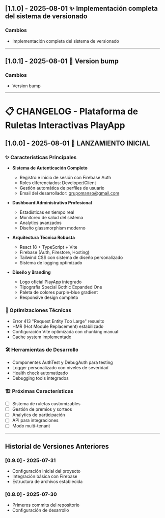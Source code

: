 ## [1.1.0] - 2025-08-01 ✨ Implementación completa del sistema de versionado

### Cambios
- Implementación completa del sistema de versionado

---

## [1.0.1] - 2025-08-01 🔧 Version bump

### Cambios
- Version bump

---

# 📋 CHANGELOG - Plataforma de Ruletas Interactivas PlayApp

## [1.0.0] - 2025-08-01 🚀 LANZAMIENTO INICIAL

### ✨ Características Principales
- **Sistema de Autenticación Completo**
  - Registro e inicio de sesión con Firebase Auth
  - Roles diferenciados: Developer/Client
  - Gestión automática de perfiles de usuario
  - Email del desarrollador: grupomanso@gmail.com

- **Dashboard Administrativo Profesional**
  - Estadísticas en tiempo real
  - Monitoreo de salud del sistema
  - Analytics avanzados
  - Diseño glassmorphism moderno

- **Arquitectura Técnica Robusta**
  - React 18 + TypeScript + Vite
  - Firebase (Auth, Firestore, Hosting)
  - Tailwind CSS con sistema de diseño personalizado
  - Sistema de logging optimizado

- **Diseño y Branding**
  - Logo oficial PlayApp integrado
  - Tipografía Special Gothic Expanded One
  - Paleta de colores purple-blue gradient
  - Responsive design completo

### 🔧 Optimizaciones Técnicas
- Error 413 "Request Entity Too Large" resuelto
- HMR (Hot Module Replacement) estabilizado
- Configuración Vite optimizada con chunking manual
- Cache system implementado

### 🛠️ Herramientas de Desarrollo
- Componentes AuthTest y DebugAuth para testing
- Logger personalizado con niveles de severidad
- Health check automatizado
- Debugging tools integrados

### 🏗️ Próximas Características
- [ ] Sistema de ruletas customizables
- [ ] Gestión de premios y sorteos
- [ ] Analytics de participación
- [ ] API para integraciones
- [ ] Modo multi-tenant

---

## Historial de Versiones Anteriores

### [0.9.0] - 2025-07-31
- Configuración inicial del proyecto
- Integración básica con Firebase
- Estructura de archivos establecida

### [0.8.0] - 2025-07-30
- Primeros commits del repositorio
- Configuración de desarrollo
